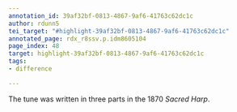 ```yaml
---
annotation_id: 39af32bf-0813-4867-9af6-41763c62dc1c
author: rdunn5
tei_target: "#highlight-39af32bf-0813-4867-9af6-41763c62dc1c"
annotated_page: rdx_r8ssv.p.idm8605104
page_index: 48
target: highlight-39af32bf-0813-4867-9af6-41763c62dc1c
tags:
- difference

---
```

The tune was written in three parts in the 1870 *Sacred Harp*.